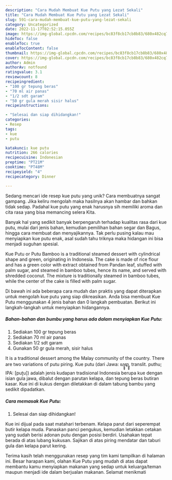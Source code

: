 ```yaml
---
description: "Cara Mudah Membuat Kue Putu yang Lezat Sekali"
title: "Cara Mudah Membuat Kue Putu yang Lezat Sekali"
slug: 591-cara-mudah-membuat-kue-putu-yang-lezat-sekali
category: Uncategorized
date: 2022-11-17T02:52:15.055Z
image: https://img-global.cpcdn.com/recipes/bc83f8cb17cb8b83/680x482cq70/kue-putu-foto-resep-utama.jpg
hideToc: false
enableToc: true
enableTocContent: false
thumbnail: https://img-global.cpcdn.com/recipes/bc83f8cb17cb8b83/680x482cq70/kue-putu-foto-resep-utama.jpg
cover: https://img-global.cpcdn.com/recipes/bc83f8cb17cb8b83/680x482cq70/kue-putu-foto-resep-utama.jpg
author: Admin
authorAv: notfound
ratingvalue: 3.1
reviewcount: 8
recipeingredient:
- "100 gr tepung beras"
- "70 ml air panas"
- "1/2 sdt garam"
- "50 gr gula merah sisir halus"
recipeinstructions:

- "Selesai dan siap dihidangkan!"
categories:
- Resep
tags:
- kue
- putu

katakunci: kue putu 
nutrition: 266 calories
recipecuisine: Indonesian
preptime: "PT21M"
cooktime: "PT48M"
recipeyield: "4"
recipecategory: Dinner

---
```





Sedang mencari ide resep kue putu yang unik? Cara membuatnya sangat gampang. Jika keliru mengolah maka hasilnya akan hambar dan bahkan tidak sedap. Padahal kue putu yang enak harusnya sih memiliki aroma dan cita rasa yang bisa memancing selera Kita.





Banyak hal yang sedikit banyak berpengaruh terhadap kualitas rasa dari kue putu, mulai dari jenis bahan, kemudian pemilihan bahan segar dan Bagus, hingga cara membuat dan menyajikannya. Tak perlu pusing kalau mau menyiapkan kue putu enak,      asal sudah tahu triknya maka hidangan ini bisa menjadi suguhan spesial.














Kue Putu or Putu Bamboo is a traditional steamed dessert with cylindrical shape and green, originating in Indonesia. The cake is made of rice flour and has a green color with extract obtained from Pandan leaf, stuffed with palm sugar, and steamed in bamboo tubes, hence its name, and served with shredded coconut. The mixture is traditionally steamed in bamboo tubes, while the center of the cake is filled with palm sugar.






Di bawah ini ada beberapa cara mudah dan praktis yang dapat diterapkan untuk mengolah kue putu yang siap dikreasikan. Anda bisa membuat Kue Putu menggunakan 4 jenis bahan dan 0 langkah pembuatan. Berikut ini langkah-langkah untuk menyiapkan hidangannya.

<!--inarticleads1-->

##### Bahan-bahan dan bumbu yang harus ada dalam menyiapkan Kue Putu:

1. Sediakan 100 gr tepung beras
1. Sediakan 70 ml air panas
1. Sediakan 1/2 sdt garam
1. Gunakan 50 gr gula merah, sisir halus


It is a traditional dessert among the Malay community of the country. There are two variations of putu piring. Kue putu (dari Jawa: ꦥꦸꦛꦸ, translit. puthu; IPA: [puʈu]) adalah jenis kudapan tradisional Indonesia berupa kue dengan isian gula jawa, dibalut dengan parutan kelapa, dan tepung beras butiran kasar. Kue ini di kukus dengan diletakkan di dalam tabung bambu yang sedikit dipadatkan. 

<!--inarticleads2-->

##### Cara memasak Kue Putu:


1. Selesai dan siap dihidangkan!

Kue ini dijual pada saat matahari terbenam. Kelapa parut dari seperempat butir kelapa muda. Panaskan panci pengukus, kemudian letakkan cetakan yang sudah berisi adonan putu dengan posisi berdiri. Usahakan tepat berada di atas lubang kukusan. Sajikan di atas piring mendatar dan taburi gula dan kelapa parut kering. 

Terima kasih telah menggunakan resep yang tim kami tampilkan di halaman ini. Besar harapan kami, olahan Kue Putu yang mudah di atas dapat membantu kamu menyiapkan makanan yang sedap untuk keluarga/teman maupun menjadi ide dalam berjualan makanan. Selamat menikmati
